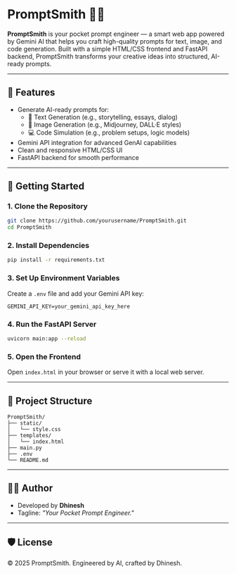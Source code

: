 # PromptSmith 🔧✨

**PromptSmith** is your pocket prompt engineer — a smart web app powered by Gemini AI that helps you craft high-quality prompts for text, image, and code generation. Built with a simple HTML/CSS frontend and FastAPI backend, PromptSmith transforms your creative ideas into structured, AI-ready prompts.

---

## 🧠 Features

- Generate AI-ready prompts for:
  - 📜 Text Generation (e.g., storytelling, essays, dialog)
  - 🎨 Image Generation (e.g., Midjourney, DALL·E styles)
  - 💻 Code Simulation (e.g., problem setups, logic models)
- Gemini API integration for advanced GenAI capabilities
- Clean and responsive HTML/CSS UI
- FastAPI backend for smooth performance

---

## 🚀 Getting Started

### 1. Clone the Repository
```bash
git clone https://github.com/yourusername/PromptSmith.git
cd PromptSmith
```

### 2. Install Dependencies
```bash
pip install -r requirements.txt
```

### 3. Set Up Environment Variables
Create a `.env` file and add your Gemini API key:
```
GEMINI_API_KEY=your_gemini_api_key_here
```

### 4. Run the FastAPI Server
```bash
uvicorn main:app --reload
```

### 5. Open the Frontend
Open `index.html` in your browser or serve it with a local web server.

---

## 📁 Project Structure

```
PromptSmith/
├── static/
│   └── style.css
├── templates/
│   └── index.html
├── main.py
├── .env
└── README.md
```

---

## 🧑‍💻 Author

- Developed by **Dhinesh**  
- Tagline: *"Your Pocket Prompt Engineer."*

---

## 🛡️ License

© 2025 PromptSmith. Engineered by AI, crafted by Dhinesh.
